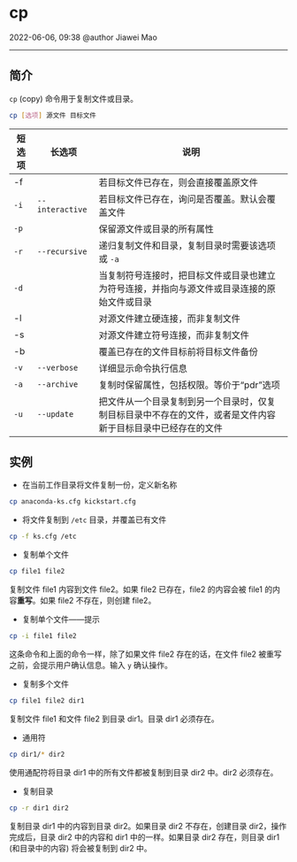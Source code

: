 # cp

2022-06-06, 09:38
@author Jiawei Mao
*****

## 简介

`cp` (copy) 命令用于复制文件或目录。

```sh
cp [选项] 源文件 目标文件
```

|短选项|长选项|说明|
|---|---|---|
|-f||若目标文件已存在，则会直接覆盖原文件|
|`-i`|`--interactive`|若目标文件已存在，询问是否覆盖。默认会覆盖文件|
|`-p`||保留源文件或目录的所有属性|
|`-r`|`--recursive`|递归复制文件和目录，复制目录时需要该选项或 `-a`|
|`-d`||当复制符号连接时，把目标文件或目录也建立为符号连接，并指向与源文件或目录连接的原始文件或目录|
|-l||对源文件建立硬连接，而非复制文件|
|-s||对源文件建立符号连接，而非复制文件|
|-b||覆盖已存在的文件目标前将目标文件备份|
|`-v`|`--verbose`|详细显示命令执行信息|
|`-a`|`--archive`|复制时保留属性，包括权限。等价于“pdr”选项|
|`-u`|`--update`|把文件从一个目录复制到另一个目录时，仅复制目标目录中不存在的文件，或者是文件内容新于目标目录中已经存在的文件|

## 实例

- 在当前工作目录将文件复制一份，定义新名称

```sh
cp anaconda-ks.cfg kickstart.cfg
```

- 将文件复制到 `/etc` 目录，并覆盖已有文件

```sh
cp -f ks.cfg /etc
```

- 复制单个文件

```bash
cp file1 file2
```

复制文件 file1 内容到文件 file2。如果 file2 已存在，file2 的内容会被 file1 的内容**重写**。如果 file2 不存在，则创建 file2。

- 复制单个文件——提示

```bash
cp -i file1 file2
```

这条命令和上面的命令一样，除了如果文件 file2 存在的话，在文件 file2 被重写之前，会提示用户确认信息。输入 `y` 确认操作。

- 复制多个文件

```bash
cp file1 file2 dir1
```

复制文件 file1 和文件 file2 到目录 dir1。目录 dir1 必须存在。

- 通用符

```bash
cp dir1/* dir2
```

使用通配符将目录 dir1 中的所有文件都被复制到目录 dir2 中。dir2 必须存在。

- 复制目录

```bash
cp -r dir1 dir2
```

复制目录 dir1 中的内容到目录 dir2。如果目录 dir2 不存在，创建目录 dir2，操作完成后，目录 dir2 中的内容和 dir1 中的一样。如果目录 dir2 存在，则目录 dir1 (和目录中的内容) 将会被复制到 dir2 中。
